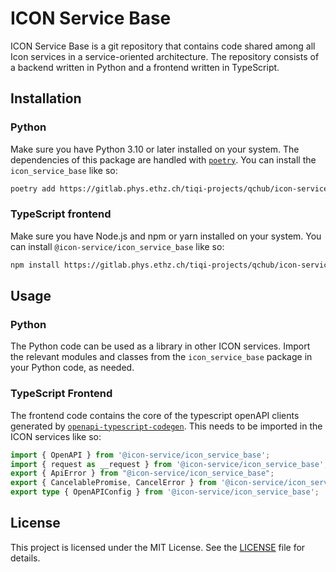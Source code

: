 # ICON Service Base

ICON Service Base is a git repository that contains code shared among all Icon services in a service-oriented architecture. The repository consists of a backend written in Python and a frontend written in TypeScript.


## Installation
### Python

Make sure you have Python 3.10 or later installed on your system. The dependencies of this package are handled with [`poetry`](https://python-poetry.org/docs/#installation). You can install the `icon_service_base` like so:

```bash
poetry add https://gitlab.phys.ethz.ch/tiqi-projects/qchub/icon-services/icon_service_base
```

### TypeScript frontend
Make sure you have Node.js and npm or yarn installed on your system. You can install `@icon-service/icon_service_base` like so:

```bash
npm install https://gitlab.phys.ethz.ch/tiqi-projects/qchub/icon-services/icon_service_base
```

## Usage
### Python
The Python code can be used as a library in other ICON services. Import the relevant modules and classes from the `icon_service_base` package in your Python code, as needed.
### TypeScript Frontend
The frontend code contains the core of the typescript openAPI clients generated by [`openapi-typescript-codegen`](https://github.com/ferdikoomen/openapi-typescript-codegen/tree/master). This needs to be imported in the ICON services like so:

```ts
import { OpenAPI } from '@icon-service/icon_service_base';
import { request as __request } from '@icon-service/icon_service_base';
export { ApiError } from "@icon-service/icon_service_base";
export { CancelablePromise, CancelError } from '@icon-service/icon_service_base';
export type { OpenAPIConfig } from '@icon-service/icon_service_base';
```

## License

This project is licensed under the MIT License. See the [LICENSE](./LICENSE) file for details.